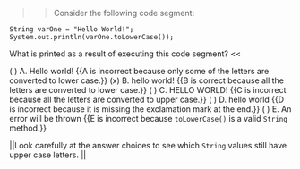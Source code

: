 >>Consider the following code segment:</p>
<pre><code class="java language-java">String varOne = "Hello World!";
System.out.println(varOne.toLowerCase());
</code></pre>
<p>What is printed as a result of executing this code segment? <<

( ) A. Hello world! {{A is incorrect because only some of the letters are converted to lower case.}}
(x) B. hello world! {{B is correct because all the letters are converted to lower case.}}
( ) C. HELLO WORLD! {{C is incorrect because all the letters are converted to upper case.}}
( ) D. hello world {{D is incorrect because it is missing the exclamation mark at the end.}}
( ) E. An error will be thrown {{E is incorrect because <code>toLowerCase()</code> is a valid <code>String</code> method.}}

||Look carefully at the answer choices to see which <code>String</code> values still have upper case letters. ||
